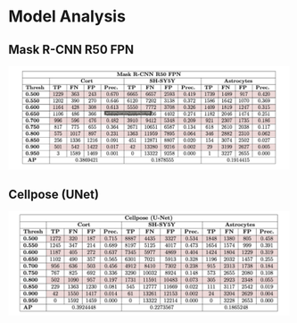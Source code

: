 # Model Analysis


## Mask R-CNN R50 FPN 

![](./img/mask_rcnn_data_0.png)



## Cellpose (UNet)

![](./img/cellpose_data_0.png)






